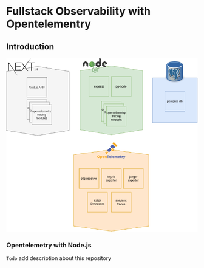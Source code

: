 # Fullstack Observability with Opentelementry

## Introduction

![Components Diagram](./diagram.png)

### Opentelemetry with Node.js

`Todo` add description about this repository
